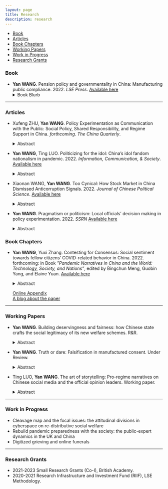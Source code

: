 ```yaml
---
layout: page
title: Research
description: research
---
```


<div class="navbar">
    <div class="navbar-inner">
        <ul class="nav">
            <li><a href="#book">Book</a></li>
            <li><a href="#articles">Articles</a></li>
            <li><a href="#bookchapters">Book Chapters</a></li>
            <li><a href="#workingpaper">Working Papers</a></li>
            <li><a href="#workinprogress">Work in Progress</a></li>
            <li><a href="#grants">Research Grants</a></li>
        </ul>
    </div>
</div>



### <a name="book"></a>Book

- **Yan WANG**. Pension policy and governmentality in China: Manufacturing public compliance. 2022. *LSE Press*. <a href="https://press.lse.ac.uk/site/books/m/10.31389/lsepress.ppc/">Available here</a>
    <details>
      <summary>Book Blurb</summary>
    Economic growth is often a disruptive social process - so how has the Chinese state been able to maintain compliance from its people while at the same time pushing ahead an exceptionally rapid social and economic transformation? This book explores the question via detailed analysis of the trajectories, policy rationale, and effects of China’s pension reforms, demonstrating how statecraft shapes the ways that citizens ascribe credit and responsibility for pensions protection across themselves, the state and other actors. The book shows that China’s governmentality for manufacturing compliance is hybrid, organic, and dynamic. The targeted allocation of benefits, policy experimentation, propaganda and knowledge construction, and many other approaches are used to shape public expectations and to justify state rule. An original contribution to the study of legitimation in modern states, the analysis particularly highlights that when active counter-conduct (such as resistance) is confined, individuals may choose cognitive rebellion and falsify their public compliance.
    </details>

---

### <a name="articles"></a>Articles


- Xufeng ZHU, **Yan WANG**. Policy Experimentation as Communication with the Public: Social Policy, Shared Responsibility, and Regime Support in China. *forthcoming*. *The China Quarterly*.
    <details>
      <summary>Abstract</summary>
    Traditional wisdom on policy experimentation has mainly focused on central-local relations. However, scholars have paid little attention to the interaction between policy experimentation and the public. We argue that policy experimentation can be adopted by decision makers as a communication instrument with the public, facilitating the building of a social consensus regarding controversial policies. We evaluate the effects of the Chinese government’s efforts in promoting shared responsibility between the state and the individuals for the urban pension system with policy experimentation on public’s regime support. Evidence from two rounds of a nationwide survey conducted before and after the policy experiment indicates that the implementation of policy experiment has significantly contributed to citizens’ acceptance of individual welfare responsibility. Moreover, the image building of governmental responsibility via official news with varied intensity across local regions immediately consolidates the political trust of residents while posing threats to government credibility in the long run.
    </details>

- **Yan WANG**, Ting LUO. Politicizing for the idol: China’s idol fandom nationalism in pandemic. 2022. *Information, Communication, & Society*. <a href="https://doi.org/10.1080/1369118X.2022.2161827">Available here</a>
    <details>
      <summary>Abstract</summary>
    Chinese idol fans have been identified among the main forces in cyber nationalist activisms in recent years, acting as the nationalist fans protecting the state as an idol in response to external political shocks. Their skills in acknowledging, involving, and even reinventing the image of the state and national pride in cyber nationalist activisms do not emerge in a vacuum. This article examines how idol fans involve and reinvent the nationalist discourse in their everyday fan activities – idol promotion. We focus on the pandemic in 2020 as it provides a specific social and political context that allows us to understand better the interaction between idol fans and the state in their mundane fan activities. We construct our analysis under the computational grounded theory framework with over 6 million fan posts collected from Weibo and 11 in-depth interviews with active idol fans. Our findings show that when engaging in pandemicrelated discussion, idol fans actively borrowed official discourse on nationalism and strategically responded to key political and social events in their idol promotion activities. The idol images they built are not only positive but also nationalist. Therefore, they play not only the commercial logic commonly seen in the Japanese and Korean Kpop/idol culture but also the political logic propagated by the state in China.    
    </details>

- Xiaonan WANG, **Yan WANG**. Too Cynical: How Stock Market in China Dismissed Anticorruption Signals. 2022. *Journal of Chinese Political Science*. <a href="http://eprints.lse.ac.uk/113696/">Available here</a>
    <details>
      <summary>Abstract</summary>
    Political leaders in China regularly launch anti-corruption campaigns to win public support. But how are anti-corruption signals perceived? We use event study to examine the case of Xi Jinping’s anti-corruption campaign – an unprecedented effort in China to fight corruption. Contrary to expectations, we find that for the firms with connected officials later investigated, the initial anti-corruption signals – speeches from the top leadership and earlier crackdowns on other senior officials – did not decrease their stock prices. We argue that the perceived high costs of following through and repeated campaigns in the past paradoxically nurtured cynicism. We exploit the case of Zhou Yongkang and Ling Jihua – the two officials who were alleged to be involved in the power struggle and whose downfall had circulated widely since 2012. We find that when the targets of earlier crackdowns were connected to Zhou or Ling, the stock prices of the firms went down only if their connected and later investigated officials were in the same faction; the stock prices of the other firms, however, went up. We interpret the results as investors’ misperceptions of the campaign in the beginning. Our findings suggest that even real efforts in campaign-style enforcement can be dismissed.
    </details>

- **Yan WANG**. Pragmatism or politicism: Local officials’ decision making in policy experimentation. 2022. *SSRN* <a href="https://papers.ssrn.com/sol3/papers.cfm?abstract_id=4222285">Available here</a>
    <details>
      <summary>Abstract</summary>
    It has been widely recognized that local bureaucrats are crucial actors in policy process. In policy experimentation—a popular policy instrument in social welfare areas—which heavily relies on negotiation and interaction between different sectors, local bureaucrats are the main actors that initiate the experiment plan, propose policy innovation, and implement the pilot schemes. Then what do they value when deciding on local social policies, and why would they prefer some policy-experiment schemes over others? In this research, we use two unique studies with survey experiments on municipal- and county-level government officials in China and investigate their rationale and attention allocation on social policy preferences, as well as their decision making on policy experiments. Our results show that although the instruction and support from the upper-level governments are as vital as the local initiatives, local officials are more practical than political in many scenarios of local social policy making, where under similar conditions they react more strongly to societal demands. This pragmatism is especially true in deciding the preferred pilot scheme—they place more value on financial support, local conditions, and risk environment, while the political load of the pilot schemes have relatively less leverage in changing their preference. More importantly, such a pattern is consistent across different administrative types and regional subgroups of local officials.
    </details>


### <a name="bookchapters"></a>Book Chapters

- **Yan WANG**, Yuxi Zhang. Contesting for Consensus: Social sentiment towards fellow citizens’ COVID-related behavior in China. 2022. forthcoming: in Book *”Pandemic Narratives in China and the World: Technology, Society, and Nations”*, edited by Bingchun Meng, Guobin Yang, and Elaine Yuan. <a href="https://papers.ssrn.com/sol3/papers.cfm?abstract_id=4083830">Available here</a> 
    <details>
      <summary>Abstract</summary>
    COVID-19 has shifted how citizens interact profoundly. Private life is frequently dis- played in the public space and individuals are held to account should their exercise of liberty enlarges COVID-19 transmission risks. We are interested in the evolving dynam- ics among fellow citizens, especially when and how individuals react to others’ COVID-19 related actions and behavior. An extensive data set of Sina Weibo posts consisting of more than four million COVID-19 related posts provides us with a lens to answer the questions. By estimating the general sentiment of Weibo posts from January to Decem- ber 2020, as well as two in-depth case studies, we capture the information flows and discussion volumes in the public space. Combining the machine learning approach with discourse analysis, we find that the psycho-social cycle model identified in past public health emergencies and other societies during the COVID-19 pandemic also occurred in China, although demonstrating unique timing and sequence characteristics that are linked to China’s epidemic situation and policies. The all-society solidarity built at the begin- ning of 2020 was later challenged, and potentially eroded by the process of moralizing fellow citizens’ COVID-related behavior via blaming, discriminating, and scapegoating. As society lives under the pandemic for longer, fellow citizens have become more aware of problems associated with unbounded public scrutiny of private life. Such awareness and reflection, herein, encourages discussion and consensus building efforts.
    </details>
    
    [Online Appendix](assets/research/covidnsolidarity/Covid_n_Solidarity_OA.pdf)<br/>
    [A blog about the paper](https://blogs.lse.ac.uk/covid19/2022/04/26/how-chinese-social-media-sentiment-about-covid-changed-during-2020/)<br/>


---

### <a name="workingpaper"></a>Working Papers


- **Yan WANG**. Building deservingness and fairness: how Chinese state crafts the social legitimacy of its new welfare schemes. R&R.
    <details>
      <summary>Abstract</summary>
    How do modern states legitimise and frame their redistributive social policies in communicating with society to promote policy changes? What kind of ‘structures of incentives’ are being promoted in their narratives? This article takes the pension reform in China in the 1990s and the 2000s as an example, using text data on corresponding official propaganda to investigate the Chinese state’s ideological repertories in framing and crafting the social legitimacy of its then-new pension designs. The results from Quantitative Text Analysis of official discourse demonstrate that the rationale for reconstructing public expectations of the redistribution of pension benefits and the allocation of welfare responsibility between the government and individuals mainly focuses on the reiteration of the principles of: ‘contribution and rewards’ and ‘rights and obligations.’ The state also built images of deserving and undeserving social groups by reconstructing the notion of fairness, blurring the distinction between merit and equity, and ultimately reshaping individual subjectivity as a self-regulated and self-motivated ‘socialised self’.    </details>


- **Yan WANG**. Truth or dare: Falsification in manufactured consent. Under Review.
    <details>
      <summary>Abstract</summary>
    Despite state’s well-designed statecraft in shaping public opinions, the risks for the authorities of falsified compliance from the people are present in many post-communist countries. In this paper I ask: is the reported high compliance of the public from all kinds of survey results regarding state representations in China sincere or just falsification? If falsified, how do citizens disentangle the reported consent from their private attitudes? I combine observation and in-depth interviews to unlock the black box and explore the power relationship between state and individual by highlighting ordinary people’s subjectivity and its involution affected by the governmentality of the current authority. The data shows that, falsified compliance does exist among the Chinese regarding the current political system and the authorities, but it is a mixture of intentional falsification and cognitive dissonance. Moreover, individual’s political opinion presents a smooth transformation between the public face and the private face. The interaction between people’s personal experience and the existing cultural, historical and educational factors that have socialised their ideas deeply shapes the presentation of manufactured compliance in authoritarian regimes. 
    </details>


- Ting LUO, **Yan WANG**. The art of storytelling: Pro-regime narratives on Chinese social media and the official opinion leaders. Working paper. 
    <details>
      <summary>Abstract</summary>
    The Chinese government under Xi Jinping has taken an active role in shaping and leading online discussions in cyberspace in order to occupy the battlefield of online public opinion (Creemers 2017). While much is known about the strategies and tactics used by various online actors to promote pro-regime messages, we know little about how narratives are constructed in these messages. In this paper, building upon a sociological approach of narrative analysis and the narrative policy framework (Tilly, 1997; Franzosi, 1998; Boscarino 2022; Gupta, Ripberger, and Wehde 2018; Merry 2019), we identify narratives and storytelling in the pro-regime messages promoted by opinion leaders on Chinese social media platform. We drew a random sample of all Weibo verified users and collected all posts posed by them between January and May 2022, yielding a total of over three million posts by 38,068 verified users, including government accounts, organizations, enterprises, media, and influential opinion leaders. By unpacking the key topics in the corpus, we uncovered four trending topics related to four key social-economic events at the time—the Beijing Winter Olympics, the Russian invasion of Ukraine, the Shanghai Lockdown, and the chained mother likely to be a victim of human trafficking found in Jiangsu Province. Each of these events features unique scenarios—state-sponsored events, international disputes, and domestic social events—the state tends to involve influencing the public opinion. Further with modified linguistic algorithm that captures the action, the agent performing that action, and the patient being acted upon, we unravel the storytelling feature of the plots and the meaning construction of subject-object-action network. Our work shed new light on how online opinion leaders construct the narratives and stories in various scenarios, as well as the relationship between the state, platforms, and the public in discipling public opinion and constructing societal knowledge in authoritarian regimes.
    </details>

---

### <a name="workinprogress"></a>Work in Progress

- Cleavage map and the focal issues: the attitudinal divisions in cyberspace on re-distributive social welfare
- Rebuild pandemic preparedness with the society: the public-expert dynamics in the UK and China
- Digitized grieving and online funerals


---

### <a name="grants"></a>Research Grants

- 2021-2023 Small Research Grants (Co-I), British Academy.
- 2020-2021 Research Infrastructure and Investment Fund (RIIF), LSE Methodology.
